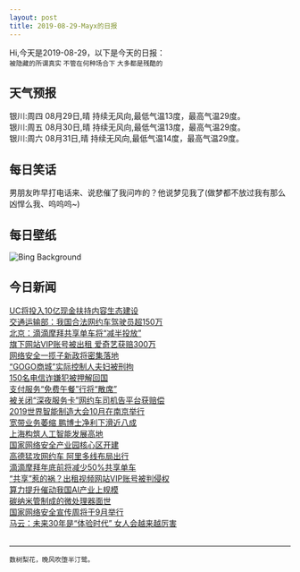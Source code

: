 ```yaml
---
layout: post
title: 2019-08-29-Mayx的日报
---
```


Hi,今天是2019-08-29，以下是今天的日报：<br><small>
被隐藏的所谓真实 不管在何种场合下 大多都是残酷的</small><!--more-->
## 天气预报
银川:周四 08月29日,晴 持续无风向,最低气温13度，最高气温29度。<br>银川:周五 08月30日,晴 持续无风向,最低气温13度，最高气温29度。<br>银川:周六 08月31日,晴 持续无风向,最低气温14度，最高气温29度。
## 每日笑话
男朋友昨早打电话来、说悲催了我问咋的？他说梦见我了(做梦都不放过我有那么凶悍么我、呜呜呜~)
## 每日壁纸
![Bing Background](https://cn.bing.com/th?id=OHR.CorsiniGardens_EN-US7010199576_1920x1080.jpg&rf=LaDigue_1920x1080.jpg&pid=hp "The Garden of the Palazzo Corsini al Prato in Florence, Italy, for the New Generation Festival (© Will Perrett/Alamy)")
## 今日新闻

[UC将投入10亿现金扶持内容生态建设](http://it.people.com.cn/n1/2019/0829/c1009-31324847.html)   
[交通运输部：我国合法网约车驾驶员超150万](http://it.people.com.cn/n1/2019/0829/c1009-31324176.html)   
[北京：滴滴摩拜共享单车将“减半投放”](http://it.people.com.cn/n1/2019/0829/c1009-31324193.html)   
[旗下网站VIP账号被出租 爱奇艺获赔300万](http://it.people.com.cn/n1/2019/0829/c1009-31324200.html)   
[网络安全一揽子新政将密集落地](http://it.people.com.cn/n1/2019/0829/c1009-31324063.html)   
[“GOGO商城”实际控制人夫妇被刑拘](http://it.people.com.cn/n1/2019/0829/c1009-31324169.html)   
[150名电信诈嫌犯被押解回国](http://it.people.com.cn/n1/2019/0829/c1009-31324171.html)   
[支付服务“免费午餐”行将“散席”](http://it.people.com.cn/n1/2019/0829/c1009-31324062.html)   
[被关闭“深夜服务卡”网约车司机告平台获赔偿](http://it.people.com.cn/n1/2019/0829/c1009-31324207.html)   
[2019世界智能制造大会10月在南京举行](http://it.people.com.cn/n1/2019/0829/c1009-31323997.html)   
[宽带业务萎缩 鹏博士净利下滑近八成](http://it.people.com.cn/n1/2019/0829/c1009-31323998.html)   
[上海构筑人工智能发展高地](http://it.people.com.cn/n1/2019/0829/c1009-31323977.html)   
[国家网络安全产业园核心区开建](http://it.people.com.cn/n1/2019/0829/c1009-31323985.html)   
[高德猛攻网约车 阿里多线布局出行](http://it.people.com.cn/n1/2019/0829/c1009-31324002.html)   
[滴滴摩拜年底前将减少50%共享单车](http://it.people.com.cn/n1/2019/0829/c1009-31323999.html)   
[“共享”惹的祸？出租视频网站VIP账号被判侵权](http://it.people.com.cn/n1/2019/0829/c1009-31324023.html)   
[算力提升催动我国AI产业上规模](http://it.people.com.cn/n1/2019/0829/c1009-31323877.html)   
[碳纳米管制成的微处理器面世](http://it.people.com.cn/n1/2019/0829/c1009-31323881.html)   
[国家网络安全宣传周将于9月举行](http://it.people.com.cn/n1/2019/0829/c1009-31323908.html)   
[马云：未来30年是“体验时代” 女人会越来越厉害](http://it.people.com.cn/n1/2019/0828/c1009-31323550.html)   
<br />

***

<small>数树梨花，晚风吹堕半汀鹭。</small>
